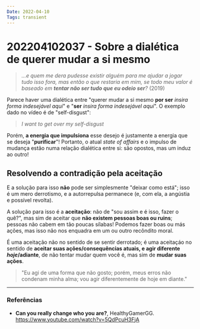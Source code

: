 ```yaml
---
Date: 2022-04-10
Tags: transient
---
```

# 202204102037 - Sobre a dialética de querer mudar a si mesmo
> *...e quem me dera pudesse existir alguém para me ajudar a jogar tudo isso fora,
mas então o que restaria em mim, se todo meu valor é baseado em **tentar não ser tudo que eu odeio ser**?*
(2019)

Parece haver uma dialética entre "querer mudar a si mesmo **por ser** *insira forma indesejável aqui*" e "**ser** *insira forma indesejável aqui*". O exemplo dado no vídeo é de "self-disgust":
> *I want to get over my self-disgust*

Porém, **a energia que impulsiona** esse desejo é justamente a energia que se deseja "**purificar**"! Portanto, o atual *state of affairs* e o impulso de mudança estão numa relação dialética entre si: são opostos, mas um induz ao outro!


## Resolvendo a contradição pela aceitação
E a solução para isso **não** pode ser simplesmente "deixar como está"; isso é um mero derrotismo, e a autorrepulsa permanece (e, com ela, a angústia e possível revolta). 

A solução para isso é a **aceitação**: não de "sou assim e é isso, fazer o quê?", mas sim de aceitar que **não existem pessoas boas ou ruins**; pessoas não cabem em tão poucas sílabas! Podemos fazer boas ou más ações, mas isso não nos enquadra em um ou outro recôndito moral. 

É uma aceitação não no sentido de se sentir derrotado; é uma aceitaçáo no sentido de **aceitar suas ações/consequências atuais, e agir diferente *hoje*/adiante**, de não tentar mudar quem você é, mas sim de **mudar suas ações**. 

> "Eu agi de uma forma que não gosto; 
> porém, meus erros não condenam minha alma; 
> vou agir diferentemente de hoje em diante."
---
### Referências
- **Can you really change who you are?**, HealthyGamerGG. https://www.youtube.com/watch?v=5QdPcuH3FjA